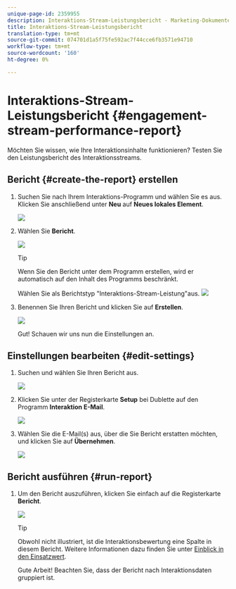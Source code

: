 ```yaml
---
unique-page-id: 2359955
description: Interaktions-Stream-Leistungsbericht - Marketing-Dokumente - Produktdokumentation
title: Interaktions-Stream-Leistungsbericht
translation-type: tm+mt
source-git-commit: 074701d1a5f75fe592ac7f44cce6fb3571e94710
workflow-type: tm+mt
source-wordcount: '160'
ht-degree: 0%

---
```



# Interaktions-Stream-Leistungsbericht {#engagement-stream-performance-report}

Möchten Sie wissen, wie Ihre Interaktionsinhalte funktionieren? Testen Sie den Leistungsbericht des Interaktionsstreams.

## Bericht {#create-the-report} erstellen

1. Suchen Sie nach Ihrem Interaktions-Programm und wählen Sie es aus. Klicken Sie anschließend unter **Neu** auf **Neues lokales Element**.

   ![](assets/localassetnutring.jpg)

1. Wählen Sie **Bericht**.

   ![](assets/image2014-9-15-18-3a23-3a59.png)

   >[!TIP]
   >
   >Wenn Sie den Bericht unter dem Programm erstellen, wird er automatisch auf den Inhalt des Programms beschränkt.

   Wählen Sie als Berichtstyp &quot;Interaktions-Stream-Leistung&quot;aus.
   ![](assets/engagementreportchoose.png)

1. Benennen Sie Ihren Bericht und klicken Sie auf **Erstellen**.

   ![](assets/image2014-9-15-18-3a24-3a23.png)

   Gut! Schauen wir uns nun die Einstellungen an.

## Einstellungen bearbeiten {#edit-settings}

1. Suchen und wählen Sie Ihren Bericht aus.

   ![](assets/engagementperformancereport.jpg)

1. Klicken Sie unter der Registerkarte **Setup** bei Dublette auf den Programm **Interaktion E-Mail**.

   ![](assets/image2014-9-15-18-3a25-3a4.png)

1. Wählen Sie die E-Mail(s) aus, über die Sie Bericht erstatten möchten, und klicken Sie auf **Übernehmen**.

   ![](assets/engagementfilter.jpg)

## Bericht ausführen {#run-report}

1. Um den Bericht auszuführen, klicken Sie einfach auf die Registerkarte **Bericht**.

   ![](assets/image2014-9-15-18-3a25-3a15.png)

   >[!TIP]
   >
   >Obwohl nicht illustriert, ist die Interaktionsbewertung eine Spalte in diesem Bericht. Weitere Informationen dazu finden Sie unter [Einblick in den Einsatzwert](/help/marketo/product-docs/email-marketing/drip-nurturing/reports-and-notifications/understanding-the-engagement-score.md).

   Gute Arbeit! Beachten Sie, dass der Bericht nach Interaktionsdaten gruppiert ist.
